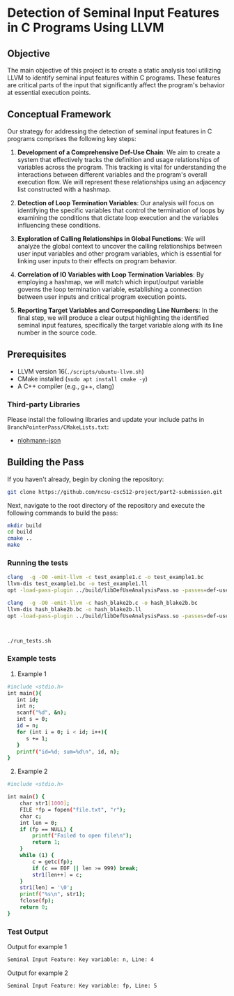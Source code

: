 # Detection of Seminal Input Features in C Programs Using LLVM

## Objective

The main objective of this project is to create a static analysis tool utilizing LLVM to identify seminal input features within C programs. These features are critical parts of the input that significantly affect the program's behavior at essential execution points.

## Conceptual Framework

Our strategy for addressing the detection of seminal input features in C programs comprises the following key steps:

1. **Development of a Comprehensive Def-Use Chain**: We aim to create a system that effectively tracks the definition and usage relationships of variables across the program. This tracking is vital for understanding the interactions between different variables and the program's overall execution flow. We will represent these relationships using an adjacency list constructed with a hashmap.

2. **Detection of Loop Termination Variables**: Our analysis will focus on identifying the specific variables that control the termination of loops by examining the conditions that dictate loop execution and the variables influencing these conditions.

3. **Exploration of Calling Relationships in Global Functions**: We will analyze the global context to uncover the calling relationships between user input variables and other program variables, which is essential for linking user inputs to their effects on program behavior.

4. **Correlation of IO Variables with Loop Termination Variables**: By employing a hashmap, we will match which input/output variable governs the loop termination variable, establishing a connection between user inputs and critical program execution points.

5. **Reporting Target Variables and Corresponding Line Numbers**: In the final step, we will produce a clear output highlighting the identified seminal input features, specifically the target variable along with its line number in the source code.

## Prerequisites

- LLVM version 16(`./scripts/ubuntu-llvm.sh`)
- CMake installed (`sudo apt install cmake -y`)
- A C++ compiler (e.g., g++, clang)

### Third-party Libraries

Please install the following libraries and update your include paths in `BranchPointerPass/CMakeLists.txt`:

- [nlohmann-json](https://github.com/nlohmann/json)

## Building the Pass

If you haven't already, begin by cloning the repository:

```bash
git clone https://github.com/ncsu-csc512-project/part2-submission.git
```

Next, navigate to the root directory of the repository and execute the following commands to build the pass:

```bash
mkdir build
cd build
cmake ..
make
```

### Running the tests

```bash
clang  -g -O0 -emit-llvm -c test_example1.c -o test_example1.bc
llvm-dis test_example1.bc -o test_example1.ll
opt -load-pass-plugin ../build/libDefUseAnalysisPass.so -passes=def-use-analysis -disable-output test_example1.bc

clang  -g -O0 -emit-llvm -c hash_blake2b.c -o hash_blake2b.bc
llvm-dis hash_blake2b.bc -o hash_blake2b.ll
opt -load-pass-plugin ../build/libDefUseAnalysisPass.so -passes=def-use-analysis -disable-output hash_blake2b.bc



./run_tests.sh
```

### Example tests
1. Example 1
```bash
#include <stdio.h>
int main(){
   int id;
   int n;
   scanf("%d", &n);
   int s = 0;
   id = n;
   for (int i = 0; i < id; i++){
      s += 1;
   }
   printf("id=%d; sum=%d\n", id, n);
}

```

2. Example 2

```bash
#include <stdio.h>

int main() {
    char str1[1000]; 
    FILE *fp = fopen("file.txt", "r"); 
    char c;
    int len = 0;
    if (fp == NULL) {
        printf("Failed to open file\n");
        return 1;
    }
    while (1) {
        c = getc(fp);
        if (c == EOF || len >= 999) break;
        str1[len++] = c;
    }
    str1[len] = '\0'; 
    printf("%s\n", str1);
    fclose(fp); 
    return 0;
}
```

### Test Output
Output for example 1
```bash
Seminal Input Feature: Key variable: n, Line: 4
```
Output for example 2
```bash
Seminal Input Feature: Key variable: fp, Line: 5
```




